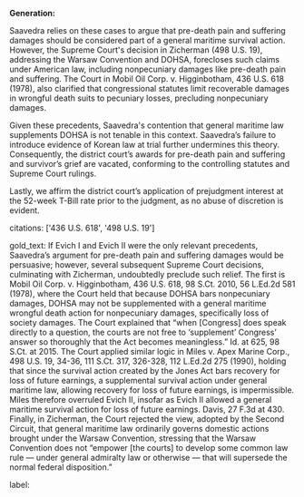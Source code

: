 **Generation:**

Saavedra relies on these cases to argue that pre-death pain and suffering damages should be considered part of a general maritime survival action. However, the Supreme Court's decision in Zicherman (498 U.S. 19), addressing the Warsaw Convention and DOHSA, forecloses such claims under American law, including nonpecuniary damages like pre-death pain and suffering. The Court in Mobil Oil Corp. v. Higginbotham, 436 U.S. 618 (1978), also clarified that congressional statutes limit recoverable damages in wrongful death suits to pecuniary losses, precluding nonpecuniary damages.

Given these precedents, Saavedra's contention that general maritime law supplements DOHSA is not tenable in this context. Saavedra’s failure to introduce evidence of Korean law at trial further undermines this theory. Consequently, the district court’s awards for pre-death pain and suffering and survivor’s grief are vacated, conforming to the controlling statutes and Supreme Court rulings.

Lastly, we affirm the district court’s application of prejudgment interest at the 52-week T-Bill rate prior to the judgment, as no abuse of discretion is evident.

citations: ['436 U.S. 618', '498 U.S. 19']

gold_text: If Evich I and Evich II were the only relevant precedents, Saavedra’s argument for pre-death pain and suffering damages would be persuasive; however, several subsequent Supreme Court decisions, culminating with Zicherman, undoubtedly preclude such relief. The first is Mobil Oil Corp. v. Higginbotham, 436 U.S. 618, 98 S.Ct. 2010, 56 L.Ed.2d 581 (1978), where the Court held that because DOHSA bars nonpecuniary damages, DOHSA may not be supplemented with a general maritime wrongful death action for nonpecuniary damages, specifically loss of society damages. The Court explained that “when [Congress] does speak directly to a question, the courts are not free to ‘supplement’ Congress’ answer so thoroughly that the Act becomes meaningless.” Id. at 625, 98 S.Ct. at 2015. The Court applied similar logic in Miles v. Apex Marine Corp., 498 U.S. 19, 34-36, 111 S.Ct. 317, 326-328, 112 L.Ed.2d 275 (1990), holding that since the survival action created by the Jones Act bars recovery for loss of future earnings, a supplemental survival action under general maritime law, allowing recovery for loss of future earnings, is impermissible. Miles therefore overruled Evich II, insofar as Evich II allowed a general maritime survival action for loss of future earnings. Davis, 27 F.3d at 430. Finally, in Zicherman, the Court rejected the view, adopted by the Second Circuit, that general maritime law ordinarily governs domestic actions brought under the Warsaw Convention, stressing that the Warsaw Convention does not “empower [the courts] to develop some common law rule — under general admiralty law or otherwise — that will supersede the normal federal disposition.”

label: 